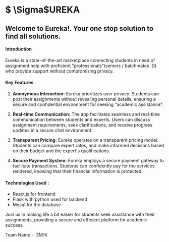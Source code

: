 # $ \Sigma$UREKA


## Welcome to Eureka!. Your one stop solution to find all solutions. 



#### Introduction

Eureka is a state-of-the-art marketplace connecting students in need of assignment help with proficient "professionals"(seniors / batchmates :D) who provide support without compromising privacy.

#### Key Features

1. **Anonymous Interaction:**
   Eureka prioritizes user privacy. Students can post their assignments without revealing personal details, ensuring a secure and confidential environment for seeking "academic assistance".


2. **Real-time Communication:**
   The app facilitates seamless and real-time communication between students and experts. Users can discuss assignment requirements, seek clarifications, and receive progress updates in a secure chat environment.

3. **Transparent Pricing:**
   Eureka operates on a transparent pricing model. Students can compare expert rates, and make informed decisions based on their budget and the expert's qualifications.


4. **Secure Payment System:**
   Eureka employs a secure payment gateway to facilitate transactions. Students can confidently pay for the services rendered, knowing that their financial information is protected.

#### Technologies Used :
- React.js for frontend
- Flask with python used for backend
- Mysql for the database
  

Join us in making life a bit easier for students seek assistance with their assignments, providing a secure and efficient platform for academic success.




Team Name -: 3M1K





